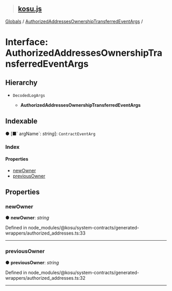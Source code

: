 > ## [kosu.js](../README.md)

[Globals](../globals.md) / [AuthorizedAddressesOwnershipTransferredEventArgs](authorizedaddressesownershiptransferredeventargs.md) /

# Interface: AuthorizedAddressesOwnershipTransferredEventArgs

## Hierarchy

-   `DecodedLogArgs`

    -   **AuthorizedAddressesOwnershipTransferredEventArgs**

## Indexable

● \[■&#x60; argName&#x60;: _string_\]: `ContractEventArg`

### Index

#### Properties

-   [newOwner](authorizedaddressesownershiptransferredeventargs.md#newowner)
-   [previousOwner](authorizedaddressesownershiptransferredeventargs.md#previousowner)

## Properties

### newOwner

● **newOwner**: _string_

Defined in node_modules/@kosu/system-contracts/generated-wrappers/authorized_addresses.ts:33

---

### previousOwner

● **previousOwner**: _string_

Defined in node_modules/@kosu/system-contracts/generated-wrappers/authorized_addresses.ts:32

---
